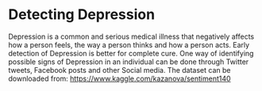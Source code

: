 # Detecting Depression
Depression is a common and serious medical illness 
that negatively affects how a person feels, the way a person thinks and how a person acts.
Early detection of Depression is better for complete cure.
One way of identifying possible signs of Depression in an individual can be done through Twitter tweets,
Facebook posts and other Social media.
The dataset can be downloaded from:
https://www.kaggle.com/kazanova/sentiment140
